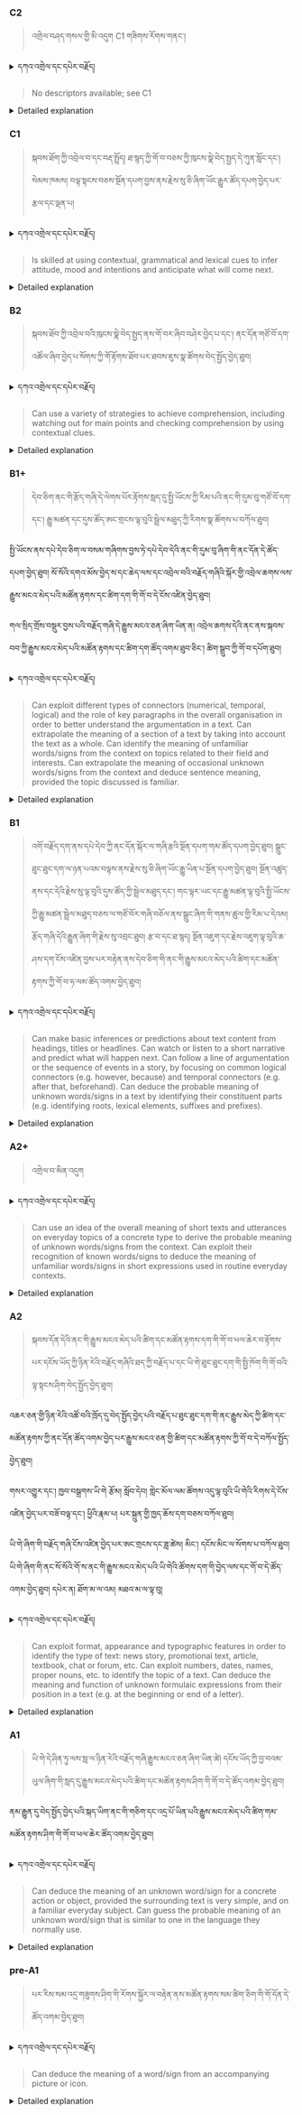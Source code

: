 ### C2
<!-- panels:start -->
<!-- div:left-panel -->

> འགྲེལ་བཤད་གསལ་གྱི་མི་འདུག C1 གཟིགས་རོགས་གནང་། 




<details>
  <summary>དཀའ་འགྲེལ་དང་དཔེར་བརྗོད།</summary>

...
</details>


<!-- div:right-panel -->

> No descriptors available; see C1




<details>

  <summary>Detailed explanation</summary>

...

</details>

<!-- panels:end -->




### C1
<!-- panels:start -->
<!-- div:left-panel -->

>  སྐབས་ཐོག་ཀྱི་འབྲེལ་བ་དང་བརྡ་སྤྲོད། ཐ་སྙད་ཀྱི་གོ་བ་བཅས་ཀྱི་ཁུངས་སྣེ་བེད་སྤྱད་དེ་ཀུན་སློང་དང་། སེམས་ཁམས། བལྟ་སྟངས་བཅས་སྔོན་དཔག་བྱས་ནས་རྗེས་སུ་ཅི་ཞིག་ཡོང་རྒྱུར་ཚོད་དཔག་བྱེད་པར་རྩལ་དང་ལྡན་པ།



<details>
  <summary>དཀའ་འགྲེལ་དང་དཔེར་བརྗོད།</summary>

བདག་གིས་དེ་ལྷག་ཏུ་སྟབས་བདེའི་ཆ་ཤས་སུ་དབྱེ་རུ་བཅུག་པ་སྟེ།

1.སྐད་ཆ་དྭངས་ཤིང་གསལ་བ་སྟེ། འདིས་ཁྱོད་ཀྱིས་གོ་བདེ་ཤེས་སླ་བའི་ཐབས་ལ་བརྟེན་ནས་བཤད་ཆོག་པ་དང་འབྲི་ཆོག་པ་མཚོན་ ཁྱེད་ཀྱིས་དོན་སྙིང་ལྡན་པའི་ཚིག་བཀོལ་ནས་ཉན་མཁན་དང་ཀློག་པ་པོ་རྣམས་ལ་མཚོན་ན་རྙོག་འཛིང་ཆེན་པོ་མེད།
དཔེ་མཚོན་འདི་ལྟར། "དེ་རིང་གི་ནམ་མཁའ་ཧ་ཅང་སྔོ་"ཞེས་པ་ནི་སྟབས་བདེ་ཞིང་གསལ་བའི་ཚིག་གྲུབ་ཤིག་རེད།
</details>

<!-- div:right-panel -->

>Is skilled at using contextual, grammatical and lexical cues to infer attitude, mood and intentions and 
anticipate what will come next.




<details>

  <summary>Detailed explanation</summary>

The person is proficient in using context, grammar, and vocabulary cues to understand the attitude, mood, and intentions of the speaker or writer. They are also skilled at predicting what will come next in the conversation or text based on these cues.

In summary, they have the ability to interpret and make inferences about the emotions, attitudes, and intentions of others by paying attention to the surrounding context and using their knowledge of language. They can also anticipate the direction of the conversation or text based on these cues.

</details>

<!-- panels:end -->




### B2
<!-- panels:start -->
<!-- div:left-panel -->

> སྐབས་ཐོབ་ཀྱི་འབྲེལ་བའི་ཁུངས་སྣེ་བེད་སྤྱད་ནས་གོ་བར་ཞིབ་བཤེར་བྱེད་པ་དང་། ནང་དོན་གཙོ་བོ་དག་འཚོལ་ཞིབ་བྱེད་པ་སོགས་ཀྱི་གོ་རྟོགས་ཐོབ་པར་ཐབས་ཇུས་སྣ་ཚོགས་བེད་སྤྱོད་བྱེད་ཐུབ།




<details>
  <summary>དཀའ་འགྲེལ་དང་དཔེར་བརྗོད།</summary>

བདག་གིས་དེ་ལྷག་ཏུ་སྟབས་བདེའི་ཆ་ཤས་སུ་དབྱེ་རུ་བཅུག་པ་སྟེ།

1.སྐད་ཆ་དྭངས་ཤིང་གསལ་བ་སྟེ། འདིས་ཁྱོད་ཀྱིས་གོ་བདེ་ཤེས་སླ་བའི་ཐབས་ལ་བརྟེན་ནས་བཤད་ཆོག་པ་དང་འབྲི་ཆོག་པ་མཚོན་ ཁྱེད་ཀྱིས་དོན་སྙིང་ལྡན་པའི་ཚིག་བཀོལ་ནས་ཉན་མཁན་དང་ཀློག་པ་པོ་རྣམས་ལ་མཚོན་ན་རྙོག་འཛིང་ཆེན་པོ་མེད།
དཔེ་མཚོན་འདི་ལྟར། "དེ་རིང་གི་ནམ་མཁའ་ཧ་ཅང་སྔོ་"ཞེས་པ་ནི་སྟབས་བདེ་ཞིང་གསལ་བའི་ཚིག་གྲུབ་ཤིག་རེད།
</details>


<!-- div:right-panel -->

> Can use a variety of strategies to achieve comprehension, including watching out for main points and checking comprehension by using contextual clues.



<details>

  <summary>Detailed explanation</summary>

The person is proficient in employing various strategies to enhance their understanding of the text or conversation. They actively identify the main points and employ contextual clues to confirm their comprehension.

In summary, they possess effective comprehension strategies and utilize techniques such as identifying key information and relying on context to ensure their understanding of the material.

</details>

<!-- panels:end -->



### B1+
<!-- panels:start -->
<!-- div:left-panel -->

> དེབ་ཅིག་ནང་གི་རྩོད་གཞི་དེ་ལེགས་པོར་རྟོགས་སླད་དུ་སྤྱི་ཡོངས་ཀྱི་རིམ་པའི་ནང་གི་དུམ་བུ་གཙོ་བོ་དག་དང་། རྒྱུ་མཚན་དང་དུས་ཚོད་ཨང་གྲངས་ལྟ་བུའི་སྦྲེལ་མཐུད་ཀྱི་རིགས་སྣ་ཚོགས་པ་བཀོལ་ཐུབ།

སྤྱི་ཡོངས་ནས་དཔེ་དེབ་ཅིག་ལ་བསམ་གཞིགས་བྱས་ཏེ་དཔེ་དེབ་དེའི་ནང་གི་དུམ་བུ་ཞིག་གི་ནང་དོན་དེ་ཚོད་དཔག་བྱེད་ཐུབ།
སོ་སོའི་དགའ་མོས་བྱེད་ས་དང་ཆེད་ལས་དང་འབྲེལ་བའི་བརྗོད་གཞིའི་སྐོར་གྱི་འབྲེལ་ཆགས་ལས་རྒྱུས་མངའ་མེད་པའི་མཚོན་རྟགས་དང་ཚིག་དག་གི་གོ་བ་དེ་ངོས་འཛིན་བྱེད་ཐུབ། 

གལ་སྲིད་གྲོས་བསྡུར་བྱས་པའི་བརྗོད་གཞི་དེ་རྒྱུས་མངའ་ཅན་ཞིག་ཡིན་ན། འབྲེལ་ཆགས་དེའི་ནང་ནས་སྐབས་བབ་ཀྱི་རྒྱུས་མངའ་མེད་པའི་མཚོན་རྟགས་དང་ཚིག་དག་ཚོད་འགམ་ཐུབ་ཅིང་། ཚིག་སྒྲུབ་ཀྱི་གོ་བ་དཔོག་ཐུབ།



<details>
  <summary>དཀའ་འགྲེལ་དང་དཔེར་བརྗོད།</summary>

བདག་གིས་དེ་ལྷག་ཏུ་སྟབས་བདེའི་ཆ་ཤས་སུ་དབྱེ་རུ་བཅུག་པ་སྟེ།

1.སྐད་ཆ་དྭངས་ཤིང་གསལ་བ་སྟེ། འདིས་ཁྱོད་ཀྱིས་གོ་བདེ་ཤེས་སླ་བའི་ཐབས་ལ་བརྟེན་ནས་བཤད་ཆོག་པ་དང་འབྲི་ཆོག་པ་མཚོན་ ཁྱེད་ཀྱིས་དོན་སྙིང་ལྡན་པའི་ཚིག་བཀོལ་ནས་ཉན་མཁན་དང་ཀློག་པ་པོ་རྣམས་ལ་མཚོན་ན་རྙོག་འཛིང་ཆེན་པོ་མེད།
དཔེ་མཚོན་འདི་ལྟར། "དེ་རིང་གི་ནམ་མཁའ་ཧ་ཅང་སྔོ་"ཞེས་པ་ནི་སྟབས་བདེ་ཞིང་གསལ་བའི་ཚིག་གྲུབ་ཤིག་རེད།
</details>

<!-- div:right-panel -->

> Can exploit different types of connectors (numerical, temporal, logical) and the role of key paragraphs in 
the overall organisation in order to better understand the argumentation in a text.
Can extrapolate the meaning of a section of a text by taking into account the text as a whole.
Can identify the meaning of unfamiliar words/signs from the context on topics related to their field and 
interests.
Can extrapolate the meaning of occasional unknown words/signs from the context and deduce sentence meaning, provided the topic discussed is familiar.




<details>

  <summary>Detailed explanation</summary>

The person is skilled at using different types of connectors (numerical, temporal, logical) and recognizing the significance of key paragraphs to comprehend the argumentation in a text. They can infer the meaning of a section by considering the entire text. They can also deduce the meaning of unfamiliar words/signs in topics related to their field and interests from the context. Additionally, they can extrapolate the meaning of occasional unknown words/signs from the context and understand sentence meaning, particularly when the discussed topic is familiar to them.

In summary, they effectively use connectors and paragraph structure to understand the overall argument of a text, deduce the meaning of unfamiliar words/signs from context, and extrapolate meaning based on familiar topics and sentence context.

</details>

<!-- panels:end -->

### B1
<!-- panels:start -->
<!-- div:left-panel -->

> འགོ་བརྗོད་དག་ནས་དཔེ་དེབ་ཀྱི་ནང་དོན་སྐོར་ལ་གཞི་རྩའི་སྔོན་དཔག་གམ་ཚོད་དཔག་བྱེད་ཐུབ།
སྒྲུང་ཐུང་ཐུང་དག་ལ་ཉན་པའམ་བལྟས་ནས་རྗེས་སུ་ཅི་ཞིག་ཡོང་རྒྱུ་ཡིན་པ་སྔོན་དཔག་བྱེད་ཐུབ།
སྔོན་འཚུད་ནས་དང་དེའི་རྗེས་སུ་ལྟ་བུའི་དུས་ཚོད་ཀྱི་སྦྲེལ་མཐུད་དང་། གང་ལྟར་ཡང་དང་རྒྱུ་མཚན་ལྟ་བུའི་སྤྱི་ཡོངས་ཀྱི་རྒྱུ་མཚན་སྦྲེལ་མཐུད་བཅས་ལ་གཙོ་བོར་གཞི་བཅོལ་ནས་སྒྲུང་ཞིག་གི་གནས་ཚུལ་གྱི་རིམ་པ་དེའམ། རྩོད་གཞི་དེའི་རྒྱུན་ཞིག་གི་རྗེས་སུ་འབྲང་ཐུབ། 
རྩ་བ་དང་ཐ་སྙད། སྔོན་འཇུག་དང་རྗེས་འཇུག་ལྟ་བུའི་ཆ་ཤས་དག་ངོས་འཛིན་བྱས་པར་བརྟེན་ནས་དེབ་ཅིག་གི་ནང་གི་རྒྱུས་མངའ་མེད་པའི་ཚིག་དང་མཚོན་རྟགས་ཀྱི་གོ་བ་ཧ་ལམ་ཚོད་འགམ་བྱེད་ཐུབ།




<details>
  <summary>དཀའ་འགྲེལ་དང་དཔེར་བརྗོད།</summary>

བདག་གིས་དེ་ལྷག་ཏུ་སྟབས་བདེའི་ཆ་ཤས་སུ་དབྱེ་རུ་བཅུག་པ་སྟེ།

1.སྐད་ཆ་དྭངས་ཤིང་གསལ་བ་སྟེ། འདིས་ཁྱོད་ཀྱིས་གོ་བདེ་ཤེས་སླ་བའི་ཐབས་ལ་བརྟེན་ནས་བཤད་ཆོག་པ་དང་འབྲི་ཆོག་པ་མཚོན་ ཁྱེད་ཀྱིས་དོན་སྙིང་ལྡན་པའི་ཚིག་བཀོལ་ནས་ཉན་མཁན་དང་ཀློག་པ་པོ་རྣམས་ལ་མཚོན་ན་རྙོག་འཛིང་ཆེན་པོ་མེད།
དཔེ་མཚོན་འདི་ལྟར། "དེ་རིང་གི་ནམ་མཁའ་ཧ་ཅང་སྔོ་"ཞེས་པ་ནི་སྟབས་བདེ་ཞིང་གསལ་བའི་ཚིག་གྲུབ་ཤིག་རེད།
</details>

<!-- div:right-panel -->

> Can make basic inferences or predictions about text content from headings, titles or headlines.
Can watch or listen to a short narrative and predict what will happen next.
Can follow a line of argumentation or the sequence of events in a story, by focusing on common logical connectors (e.g. however, because) and temporal connectors (e.g. after that, beforehand).
Can deduce the probable meaning of unknown words/signs in a text by identifying their constituent parts 
(e.g. identifying roots, lexical elements, suffixes and prefixes).





<details>

  <summary>Detailed explanation</summary>

The person can make basic inferences or predictions about the content of a text based on headings, titles, or headlines. They can also watch or listen to a short narrative and anticipate what will happen next. They can follow the logical flow of an argument or the sequence of events in a story by paying attention to common connectors such as "however" and "because," as well as temporal connectors like "after that" and "beforehand." Additionally, they can deduce the likely meaning of unknown words/signs in a text by identifying their constituent parts, such as roots, lexical elements, suffixes, and prefixes.

In summary, they can make predictions and inferences based on headings and titles, anticipate events in a narrative, follow logical and temporal connectors, and deduce the meaning of unknown words/signs by analyzing their components.

</details>

<!-- panels:end -->





### A2+
<!-- panels:start -->
<!-- div:left-panel -->

> འགྲེལ་བ་མིན་འདུག

<details>
  <summary>དཀའ་འགྲེལ་དང་དཔེར་བརྗོད།</summary>

བདག་གིས་དེ་ལྷག་ཏུ་སྟབས་བདེའི་ཆ་ཤས་སུ་དབྱེ་རུ་བཅུག་པ་སྟེ།

1.སྐད་ཆ་དྭངས་ཤིང་གསལ་བ་སྟེ། འདིས་ཁྱོད་ཀྱིས་གོ་བདེ་ཤེས་སླ་བའི་ཐབས་ལ་བརྟེན་ནས་བཤད་ཆོག་པ་དང་འབྲི་ཆོག་པ་མཚོན་ ཁྱེད་ཀྱིས་དོན་སྙིང་ལྡན་པའི་ཚིག་བཀོལ་ནས་ཉན་མཁན་དང་ཀློག་པ་པོ་རྣམས་ལ་མཚོན་ན་རྙོག་འཛིང་ཆེན་པོ་མེད།
དཔེ་མཚོན་འདི་ལྟར། "དེ་རིང་གི་ནམ་མཁའ་ཧ་ཅང་སྔོ་"ཞེས་པ་ནི་སྟབས་བདེ་ཞིང་གསལ་བའི་ཚིག་གྲུབ་ཤིག་རེད།
</details>

<!-- div:right-panel -->

> Can use an idea of the overall meaning of short texts and utterances on everyday topics of a concrete type 
to derive the probable meaning of unknown words/signs from the context.
Can exploit their recognition of known words/signs to deduce the meaning of unfamiliar words/signs in short expressions used in routine everyday contexts.




<details>

  <summary>Detailed explanation</summary>

The person can use their understanding of the overall meaning of short texts and utterances on everyday concrete topics to infer the likely meaning of unknown words or signs based on the context. They can also utilize their familiarity with known words or signs to deduce the meaning of unfamiliar words or signs in short expressions used in everyday routines.

In summary, they can use the context of short texts and utterances to guess the meaning of unknown words or signs, and they can rely on their knowledge of familiar words or signs to understand unfamiliar ones in routine everyday contexts.

</details>

<!-- panels:end -->



### A2
<!-- panels:start -->
<!-- div:left-panel -->

>སྐབས་དོན་དེའི་ནང་གི་རྒྱུས་མངའ་མེད་པའི་ཚིག་དང་མཚོན་རྟགས་དག་གི་གོ་བ་ཕལ་ཆེར་བ་རྟོགས་པར་དངོས་ཡོད་ཀྱི་ཉིན་རེའི་བརྗོད་གཞིའི་ཐད་ཀྱི་བརྗོད་པ་དང་ཡི་གེ་ཐུང་ཐུང་དག་གི་སྤྱི་ཁོག་གི་གོ་བའི་ལྟ་སྟངས་ཤིག་བེད་སྤྱོད་བྱེད་ཐུབ།

འཆར་ཅན་གྱི་ཉིན་རེའི་འཚོ་བའི་ཁྲོད་དུ་བེད་སྤྱོད་བྱེད་པའི་བརྗོད་པ་ཐུང་ཐུང་དག་གི་ནང་རྒྱུས་མེད་ཀྱི་ཚིག་དང་མཚོན་རྟགས་ཀྱི་ནང་དོན་ཚོད་འགམ་བྱེད་པར་རྒྱུས་མངའ་ཅན་གྱི་ཚིག་དང་མཚོན་རྟགས་ཀྱི་གོ་བ་དེ་བཀོལ་སྤྱོད་བྱེད་ཐུབ།

གསར་འགྱུར་དང་། ཁྱབ་བསྒྲགས་ཡི་གེ རྩོམ། སློབ་དེབ། གླེང་མོལ་ལམ་ཚོགས་འདུ་ལྟ་བུའི་ཡི་གེའི་རིགས་དེ་ངོས་འཛིན་བྱེད་པར་བཟོ་བལྟ་དང་། ཕྱིའི་རྣམ་པ། པར་སྐྲུན་གྱི་ཁྱད་ཆོས་དག་བཅས་བཀོལ་ཐུབ། 

ཡི་གེ་ཞིག་གི་བརྗོད་གཞི་ངོས་འཛིན་བྱེད་པར་ཨང་གྲངས་དང་ཟླ་ཚེས། མིང་། དངོས་མིང་ལ་སོགས་པ་བཀོལ་ཐུབ།
ཡི་གེ་ཞིག་གི་ནང་སོ་སོའི་གོ་ས་ནང་གི་རྒྱུས་མངའ་མེད་པའི་ཡི་གེའི་ཚོགས་དག་གི་བྱེད་ལས་དང་གོ་བ་དེ་ཚོད་འགམ་བྱེད་ཐུབ། དཔེར་ན། ཐོག་མ་ལ་འམ། མཐའ་མ་ལ་ལྟ་བུ། 


<details>
  <summary>དཀའ་འགྲེལ་དང་དཔེར་བརྗོད།</summary>

བདག་གིས་དེ་ལྷག་ཏུ་སྟབས་བདེའི་ཆ་ཤས་སུ་དབྱེ་རུ་བཅུག་པ་སྟེ།

1.སྐད་ཆ་དྭངས་ཤིང་གསལ་བ་སྟེ། འདིས་ཁྱོད་ཀྱིས་གོ་བདེ་ཤེས་སླ་བའི་ཐབས་ལ་བརྟེན་ནས་བཤད་ཆོག་པ་དང་འབྲི་ཆོག་པ་མཚོན་ ཁྱེད་ཀྱིས་དོན་སྙིང་ལྡན་པའི་ཚིག་བཀོལ་ནས་ཉན་མཁན་དང་ཀློག་པ་པོ་རྣམས་ལ་མཚོན་ན་རྙོག་འཛིང་ཆེན་པོ་མེད།
དཔེ་མཚོན་འདི་ལྟར། "དེ་རིང་གི་ནམ་མཁའ་ཧ་ཅང་སྔོ་"ཞེས་པ་ནི་སྟབས་བདེ་ཞིང་གསལ་བའི་ཚིག་གྲུབ་ཤིག་རེད།
</details>

<!-- div:right-panel -->

> Can exploit format, appearance and typographic features in order to identify the type of text: news story, 
promotional text, article, textbook, chat or forum, etc.
Can exploit numbers, dates, names, proper nouns, etc. to identify the topic of a text.
Can deduce the meaning and function of unknown formulaic expressions from their position in a text (e.g. 
at the beginning or end of a letter).


<details>

  <summary>Detailed explanation</summary>

The person can use the format, appearance, and typographic features of a text to determine its type, such as a news story, promotional text, article, textbook, chat, or forum. They can also utilize numbers, dates, names, proper nouns, and other cues to identify the topic of a text. Additionally, they can infer the meaning and purpose of unknown formulaic expressions based on their position in a text, such as expressions found at the beginning or end of a letter.

In summary, they can use the visual cues and textual elements to recognize the type of text, identify its topic based on specific details, and understand the meaning and function of formulaic expressions based on their placement within the text.
</details>

<!-- panels:end -->




### A1
<!-- panels:start -->
<!-- div:left-panel -->

>ཡི་གེ་དེ་ཤིན་ཏུ་ལས་སླ་ལ་ཉིན་རེའི་བརྗོད་གཞི་རྒྱུས་མངའ་ཅན་ཞིག་ཡིན་ཚེ། དངོས་ཡོད་ཀྱི་བྱ་བའམ་ཡུལ་ཞིག་གི་སླད་དུ་རྒྱུས་མངའ་མེད་པའི་ཚིག་དང་མཚོན་རྟགས་ཤིག་གི་གོ་བ་དེ་ཚོད་འགམ་བྱེད་ཐུབ།

ནམ་རྒྱུན་དུ་བེད་སྤྱོད་བྱེད་པའི་སྐད་ཡིག་ནང་གི་གཅིག་དང་འདྲ་པོ་ཡིན་པའི་རྒྱུས་མངའ་མེད་པའི་ཚིག་གམ་མཚོན་རྟགས་ཤིག་གི་གོ་བ་ཕལ་ཆེར་ཚོད་འགམ་བྱེད་ཐུབ།
 
<details>
  <summary>དཀའ་འགྲེལ་དང་དཔེར་བརྗོད།</summary>

བདག་གིས་དེ་ལྷག་ཏུ་སྟབས་བདེའི་ཆ་ཤས་སུ་དབྱེ་རུ་བཅུག་པ་སྟེ།

1.སྐད་ཆ་དྭངས་ཤིང་གསལ་བ་སྟེ། འདིས་ཁྱོད་ཀྱིས་གོ་བདེ་ཤེས་སླ་བའི་ཐབས་ལ་བརྟེན་ནས་བཤད་ཆོག་པ་དང་འབྲི་ཆོག་པ་མཚོན་ ཁྱེད་ཀྱིས་དོན་སྙིང་ལྡན་པའི་ཚིག་བཀོལ་ནས་ཉན་མཁན་དང་ཀློག་པ་པོ་རྣམས་ལ་མཚོན་ན་རྙོག་འཛིང་ཆེན་པོ་མེད།
དཔེ་མཚོན་འདི་ལྟར། "དེ་རིང་གི་ནམ་མཁའ་ཧ་ཅང་སྔོ་"ཞེས་པ་ནི་སྟབས་བདེ་ཞིང་གསལ་བའི་ཚིག་གྲུབ་ཤིག་རེད།
</details>

<!-- div:right-panel -->

> Can deduce the meaning of an unknown word/sign for a concrete action or object, provided the 
surrounding text is very simple, and on a familiar everyday subject.
Can guess the probable meaning of an unknown word/sign that is similar to one in the language they 
normally use.


<details>

  <summary>Detailed explanation</summary>

The person can infer the meaning of an unknown word or sign related to a concrete action or object, as long as the surrounding text is very simple and the subject is familiar in everyday life. They can also make educated guesses about the probable meaning of an unknown word or sign if it resembles a word in their native language or a language they are familiar with.

In summary, they can use context and similarities to familiar words to deduce the meaning of unknown words or signs in simple and familiar contexts.

</details>

<!-- panels:end -->




### pre-A1
<!-- panels:start -->
<!-- div:left-panel -->

> པར་རིས་སམ་འདྲ་གཟུགས་ཤིག་གི་རོགས་སྐྱོར་ལ་བརྟེན་ནས་མཚོན་རྟགས་སམ་ཚིག་ཅིག་གི་གོ་དོན་དེ་ཚོད་འགམ་བྱེད་ཐུབ།

<details>
  <summary>དཀའ་འགྲེལ་དང་དཔེར་བརྗོད།</summary>

བདག་གིས་དེ་ལྷག་ཏུ་སྟབས་བདེའི་ཆ་ཤས་སུ་དབྱེ་རུ་བཅུག་པ་སྟེ།

1.སྐད་ཆ་དྭངས་ཤིང་གསལ་བ་སྟེ། འདིས་ཁྱོད་ཀྱིས་གོ་བདེ་ཤེས་སླ་བའི་ཐབས་ལ་བརྟེན་ནས་བཤད་ཆོག་པ་དང་འབྲི་ཆོག་པ་མཚོན་ ཁྱེད་ཀྱིས་དོན་སྙིང་ལྡན་པའི་ཚིག་བཀོལ་ནས་ཉན་མཁན་དང་ཀློག་པ་པོ་རྣམས་ལ་མཚོན་ན་རྙོག་འཛིང་ཆེན་པོ་མེད།
དཔེ་མཚོན་འདི་ལྟར། "དེ་རིང་གི་ནམ་མཁའ་ཧ་ཅང་སྔོ་"ཞེས་པ་ནི་སྟབས་བདེ་ཞིང་གསལ་བའི་ཚིག་གྲུབ་ཤིག་རེད།
</details>

<!-- div:right-panel -->

> Can deduce the meaning of a word/sign from an accompanying picture or icon.

<details>

  <summary>Detailed explanation</summary>

The person can deduce the meaning of a word or sign by looking at an accompanying picture or icon. By associating the visual representation with the word or sign, they can understand its meaning without relying solely on written or spoken language.

In summary, they can use visual cues, such as pictures or icons, to understand the meaning of words or signs. This skill allows them to comprehend information even when they may not be familiar with the written or spoken language.

</details>

<!-- panels:end -->

